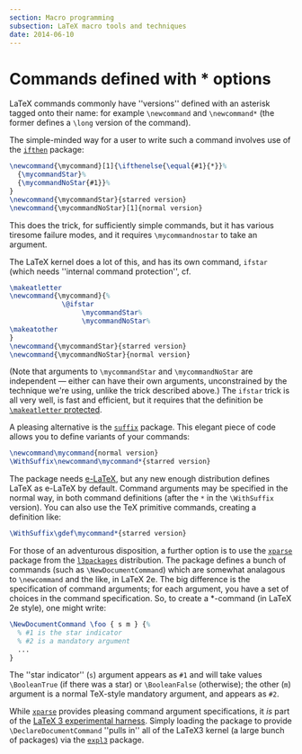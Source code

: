 ```yaml
---
section: Macro programming
subsection: LaTeX macro tools and techniques
date: 2014-06-10
---
```

# Commands defined with * options

LaTeX commands commonly have ''versions'' defined with an asterisk
tagged onto their name: for example `\newcommand` and
`\newcommand*` (the former defines a `\long` version of the
command).

The simple-minded way for a user to write such a command involves use
of the [`ifthen`](https://ctan.org/pkg/ifthen) package:
```latex
\newcommand{\mycommand}[1]{\ifthenelse{\equal{#1}{*}}%
  {\mycommandStar}%
  {\mycommandNoStar{#1}}%
}
\newcommand{\mycommandStar}{starred version}
\newcommand{\mycommandNoStar}[1]{normal version}
```
This does the trick, for sufficiently simple commands, but it has
various tiresome failure modes, and it requires `\mycommandnostar`
to take an argument.

The LaTeX kernel does a lot of this, and has its own command,
`ifstar` (which needs ''internal command protection'', cf.
<!-- {% raw %} -->
```latex
\makeatletter
\newcommand{\mycommand}{%
             \@ifstar
                  \mycommandStar%
                  \mycommandNoStar%
\makeatother
}
\newcommand{\mycommandStar}{starred version}
\newcommand{\mycommandNoStar}{normal version}
```
<!-- {% endraw %} -->
(Note that arguments to `\mycommandStar` and `\mycommandNoStar`
are independent&nbsp;&mdash; either can have their own arguments, unconstrained
by the technique we're using, unlike the trick described above.)
The `ifstar` trick is all very well, is fast and efficient, but
it requires that the definition be 
[`\makeatletter` protected](FAQ-atsigns.md).

A pleasing alternative is the [`suffix`](https://ctan.org/pkg/suffix) package.  This elegant
piece of code allows you to define variants of your commands:
```latex
\newcommand\mycommand{normal version}
\WithSuffix\newcommand\mycommand*{starred version}
```
The package needs [e-LaTeX](FAQ-etex.md), but any new enough
distribution defines LaTeX as e-LaTeX by default.  Command
arguments may be specified in the normal way, in both command
definitions (after the `*` in the `\WithSuffix`
version).  You can also use the TeX primitive commands, creating a
definition like:
```latex
\WithSuffix\gdef\mycommand*{starred version}
```

For those of an adventurous disposition, a further option is to use
the [`xparse`](https://ctan.org/pkg/xparse) package from the [`l3packages`](https://ctan.org/pkg/l3packages)
distribution.  The package defines a bunch of commands (such as
`\NewDocumentCommand`) which are somewhat analagous to
`\newcommand` and the like, in LaTeX 2e.  The big difference is
the specification of command arguments; for each argument, you have a
set of choices in the command specification.  So, to create a
*-command (in LaTeX 2e style), one might write:
<!-- {% raw %} -->
```latex
\NewDocumentCommand \foo { s m } {%
  % #1 is the star indicator
  % #2 is a mandatory argument
  ...
}
```
<!-- {% endraw %} -->
The ''star indicator'' (`s`) argument appears as `#1`
and will take values `\BooleanTrue` (if there was a star) or
`\BooleanFalse` (otherwise); the other (`m`) argument  is a
normal TeX-style mandatory argument, and appears as `#2`.

While [`xparse`](https://ctan.org/pkg/xparse) provides pleasing command argument
specifications, it _is_ part of the 
[LaTeX&nbsp;3 experimental harness](FAQ-LaTeX3.md).
Simply loading the package to provide `\DeclareDocumentCommand`
''pulls in'' all of the LaTeX3 kernel (a large bunch of packages)
via the [`expl3`](https://ctan.org/pkg/expl3) package.

